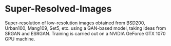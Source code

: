 # Super-Resolved-Images

Super-resolution of low-resolution images obtained from BSD200, Urban100, Mang109, Set5, etc. using a GAN-based model, taking ideas from SRGAN and ESRGAN. Training is carried out on a NVIDIA GeForce GTX 1070 GPU machine.
